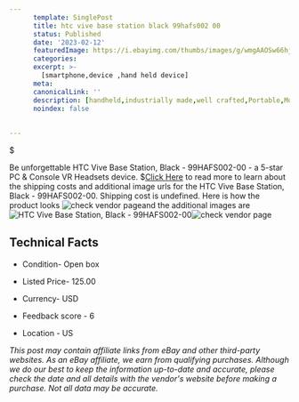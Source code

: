 ```yaml
---
      template: SinglePost
      title: htc vive base station black 99hafs002 00
      status: Published
      date: '2023-02-12'
      featuredImage: https://i.ebayimg.com/thumbs/images/g/wmgAAOSw66hj5xVh/s-l225.jpg
      categories: 
      excerpt: >-
        [smartphone,device ,hand held device]
      meta:
      canonicalLink: ''
      description: [handheld,industrially made,well crafted,Portable,Mobile,Compact,Convenient,Lightweight,Maneuverable,Man-portable,Miniature,Carriable,Hand-held,Light,Holdable,Transportable,Mobile device,Pocket-sized,On-the-go,Wireless,Cordless,Compact size,Convenient size, smartphone,device ,hand held device]
      noindex: false
      
        
---
```

$

Be unforgettable HTC Vive Base Station, Black - 99HAFS002-00 - a 5-star PC & Console VR Headsets device.
$[Click Here](https://www.ebay.com/itm/125766309898?hash=item1d4841980a%3Ag%3AwmgAAOSw66hj5xVh&mkevt=1&mkcid=1&mkrid=711-53200-19255-0&campid=%253CePNCampaignId%253E&customid=%253CreferenceId%253E&toolid=10049) to read more to learn about the shipping costs and additional image urls for the HTC Vive Base Station, Black - 99HAFS002-00. Shipping cost is undefined. Here is how the product looks ![check vendor page](https://i.ebayimg.com/thumbs/images/g/wmgAAOSw66hj5xVh/s-l225.jpg)and the additional images are![HTC Vive Base Station, Black - 99HAFS002-00](https://i.ebayimg.com/images/g/wmgAAOSw66hj5xVh/s-l1600.jpg)![check vendor page](https://origin-galleryplus.ebayimg.com/ws/web/125766309898_2_0_1/225x225.jpg,https://origin-galleryplus.ebayimg.com/ws/web/125766309898_3_0_1/225x225.jpg,https://origin-galleryplus.ebayimg.com/ws/web/125766309898_4_0_1/225x225.jpg,https://origin-galleryplus.ebayimg.com/ws/web/125766309898_5_0_1/225x225.jpg)



 ## Technical Facts 



     
      

 - Condition- Open box 


      

 - Listed Price- 125.00 


      

 - Currency- USD 


      

 - Feedback score - 6 


      

 - Location - US 


      
      

 *_This post may contain affiliate links from eBay and other third-party websites. As an eBay affiliate, we earn from qualifying purchases. Although we do our best to keep the information up-to-date and accurate, please check the date and all details with the vendor's website before making a purchase. Not all data may be accurate._*






